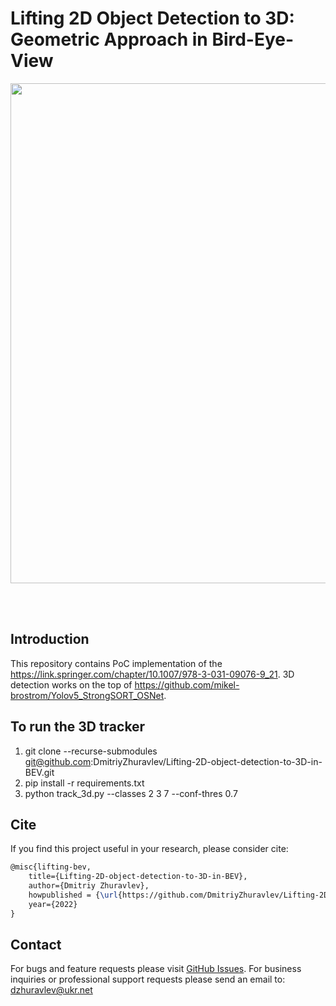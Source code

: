 # Lifting 2D Object Detection to 3D: Geometric Approach in Bird-Eye-View





<div align="center">
<p>
<img src="img/result_800.gif" width="800"/> 
</p>
<br>
<div>
<br>

 
</div>

</div>


## Introduction

This repository contains PoC implementation of the https://link.springer.com/chapter/10.1007/978-3-031-09076-9_21.
3D detection works on the top of https://github.com/mikel-brostrom/Yolov5_StrongSORT_OSNet.


## To run the 3D tracker

1. git clone --recurse-submodules git@github.com:DmitriyZhuravlev/Lifting-2D-object-detection-to-3D-in-BEV.git
2. pip install -r requirements.txt
3. python track_3d.py --classes 2 3 7 --conf-thres 0.7


## Cite

If you find this project useful in your research, please consider cite:

```latex
@misc{lifting-bev,
    title={Lifting-2D-object-detection-to-3D-in-BEV},
    author={Dmitriy Zhuravlev},
    howpublished = {\url{https://github.com/DmitriyZhuravlev/Lifting-2D-object-detection-to-3D-in-BEV}},
    year={2022}
}
```

## Contact 

For bugs and feature requests please visit [GitHub Issues](https://github.com/DmitriyZhuravlev/Lifting-2D-object-detection-to-3D-in-BEV/issues). For business inquiries or professional support requests please send an email to: dzhuravlev@ukr.net
